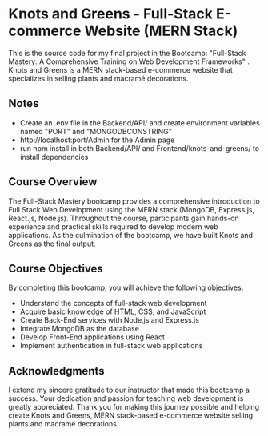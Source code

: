 # Knots and Greens - Full-Stack E-commerce Website (MERN Stack)

This is the source code for my final project in the Bootcamp: "Full-Stack Mastery: A Comprehensive Training on Web Development Frameworks" . Knots and Greens is a MERN stack-based e-commerce website that specializes in selling plants and macramé decorations.

## Notes
- Create an .env file in the Backend/API/ and create environment variables named "PORT" and "MONGODBCONSTRING"
- http://localhost:port/Admin for the Admin page
- run npm install in both Backend/API/ and Frontend/knots-and-greens/ to install dependencies
  
## Course Overview
The Full-Stack Mastery bootcamp provides a comprehensive introduction to Full Stack Web Development using the MERN stack (MongoDB, Express.js, React.js, Node.js). Throughout the course, participants gain hands-on experience and practical skills required to develop modern web applications. As the culmination of the bootcamp, we have built Knots and Greens as the final output.

## Course Objectives
By completing this bootcamp, you will achieve the following objectives:

- Understand the concepts of full-stack web development
- Acquire basic knowledge of HTML, CSS, and JavaScript
- Create Back-End services with Node.js and Express.js
- Integrate MongoDB as the database
- Develop Front-End applications using React
- Implement authentication in full-stack web applications

## Acknowledgments
I extend my sincere gratitude to our instructor that made this bootcamp a success. Your dedication and passion for teaching web development is greatly appreciated. Thank you for making this journey possible and helping create Knots and Greens, MERN stack-based e-commerce website selling plants and macramé decorations.
